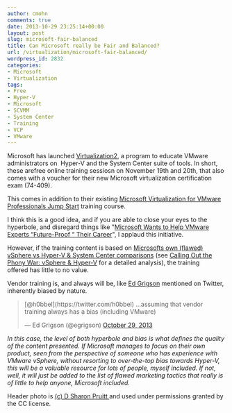 ```yaml
---
author: cmohn
comments: true
date: 2013-10-29 23:25:14+00:00
layout: post
slug: microsoft-fair-balanced
title: Can Microsoft really be Fair and Balanced?
url: /virtualization/microsoft-fair-balanced/
wordpress_id: 2832
categories:
- Microsoft
- Virtualization
tags:
- Free
- Hyper-V
- Microsoft
- SCVMM
- System Center
- Training
- VCP
- VMware
---
```


Microsoft has launched [Virtualization2](http://www.virtualizationsquared.com), a program to educate VMware administrators on  Hyper-V and the System Center suite of tools. In short, these arefree online training sessiosn on November 19th and 20th, that also comes with a voucher for their new Microsoft virtualization certification exam (74-409).

This comes in addition to their existing [Microsoft Virtualization for VMware Professionals Jump Start](http://www.microsoftvirtualacademy.com/training-courses/microsoft-virtualization-for-vmware-professionals-jump-start#?fbid=mtsMjGOuHAd) training course.

I think this is a good idea, and if you are able to close your eyes to the hyperbole, and disregard things like "[Microsoft Wants to Help VMware Experts “Future-Proof “ Their Career](http://blogs.technet.com/b/in_the_cloud/archive/2013/10/29/microsoft-wants-to-help-vmware-experts-future-proof-their-career.aspx)", I applaud this initiative.

However, if the training content is based on [Microsofts own (flawed) vSphere vs Hyper-V & System Center comparisons](http://blogs.technet.com/b/keithmayer/archive/2013/09/24/vmware-or-microsoft-comparing-vsphere-5-5-and-windows-server-2012-r2-at-a-glance.aspx#.UmWP_DIaySP) (see [Calling Out the Phony War: vSphere & Hyper-V](http://www.virtualizationsoftware.com/vsphere-hyper-v-phoney-war/) for a detailed analysis), the training offered has little to no value.

Vendor training is, and always will be, like [Ed Grigson](https://twitter.com/egrigson) mentioned on Twitter, inherently biased by nature.


<blockquote>[@h0bbel](https://twitter.com/h0bbel) ...assuming that vendor training always has a bias (including VMware)

— Ed Grigson (@egrigson) [October 29, 2013](https://twitter.com/egrigson/statuses/395299296280846336)</blockquote>


_In this case, the level of both hyperbole and bias is what defines the quality of the content presented. If Microsoft manages to focus on their own product, seen from the perspective of someone who has experience with VMware vSphere, without resorting to over-the-top bias towards Hyper-V, this will be a valuable resource for lots of people, myself included. If not, well, it will just be added to the list of flawed marketing tactics that really is of little to help anyone, Microsoft included._

Header photo is [(c) D Sharon Pruitt ](http://www.flickr.com/photos/pinksherbet/233228813/)and used under permissions granted by the CC license.
